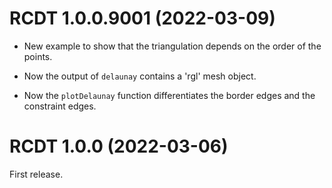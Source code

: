 # RCDT 1.0.0.9001 (2022-03-09)

* New example to show that the triangulation depends on the order of the points.

* Now the output of `delaunay` contains a 'rgl' mesh object.

* Now the `plotDelaunay` function differentiates the border edges and the 
constraint edges.


# RCDT 1.0.0 (2022-03-06)

First release.
